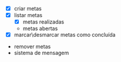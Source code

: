 - [x] criar metas
- [x] listar metas
    - [x] metas realizadas
    - metas abertas
- [x] marcar\desmarcar metas como concluída
- remover metas
- sistema de mensagem
